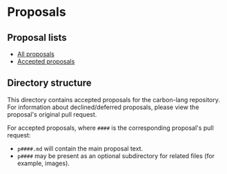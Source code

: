# Proposals

<!--
Part of the Carbon Language project, under the Apache License v2.0 with LLVM
Exceptions. See /LICENSE for license information.
SPDX-License-Identifier: Apache-2.0 WITH LLVM-exception
-->

## Proposal lists

-   [All proposals](https://github.com/carbon-language/carbon-lang/pulls?q=is%3Apr+label%3Aproposal)
-   [Accepted proposals](https://github.com/carbon-language/carbon-lang/pulls?q=is%3Apr+label%3Aproposal+label%3A%22decision%3A+accepted%22)

## Directory structure

This directory contains accepted proposals for the carbon-lang repository. For
information about declined/deferred proposals, please view the proposal's
original pull request.

For accepted proposals, where `####` is the corresponding proposal's pull
request:

-   `p####.md` will contain the main proposal text.
-   `p####` may be present as an optional subdirectory for related files (for
    example, images).
